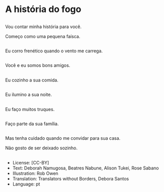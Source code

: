 # A história do fogo

##
Vou contar minha história para você.

Começo como uma pequena faísca.

##
Eu corro frenético quando o vento me carrega.

##
Você e eu somos bons amigos.

##
Eu cozinho a sua comida.

##
Eu ilumino a sua noite.

##
Eu faço muitos truques.

##
Faço parte da sua família.

##
Mas tenha cuidado quando me convidar para sua casa.

Não gosto de ser deixado sozinho.

##
* License: [CC-BY]
* Text: Deborah Namugosa, Beatres Nabune, Alison Tukei, Rose Sabano
* Illustration: Rob Owen
* Translation: Translators without Borders, Debora Santos
* Language: pt
